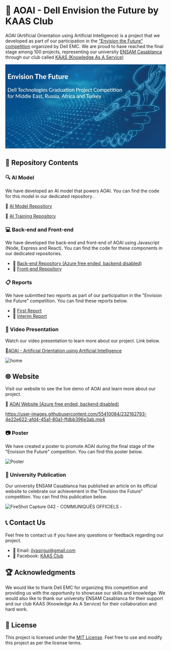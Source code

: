 # 🚀 AOAI - Dell Envision the Future by KAAS Club
 
AOAI (Artificial Orientation using Artificial Intelligence) is a project that we developed as part of our participation in the ["Envision the Future" competition](https://emcenvisionthefuture.com/) organized by Dell EMC. We are proud to have reached the final stage among 100 projects, representing our university [ENSAM Casablanca](http://ensam-casa.ma/) through our club called [KAAS (Knowledge As A Service)](https://github.com/Daeels/KAAS_Club)

![Screenshot](compet_logo.png)

## 📂 Repository Contents

### 🔍 AI Model

We have developed an AI model that powers AOAI. You can find the code for this model in our dedicated repository .

🔗 [AI Model Repository](https://github.com/Daeels/AOAI-Dell-Envision-the-Future-by-KAAS-Club/tree/main/AOAI-Model)

🔗 [AI Training Repository](https://github.com/Daeels/AOAI-Dell-Envision-the-Future-by-KAAS-Club/tree/main/AOAI-Training)

### 💻 Back-end and Front-end

We have developed the back-end and front-end of AOAI using Javascript (Node, Express and React). You can find the code for these components in our dedicated repositories.

- 🔗 [Back-end Repository (Azure free ended, backend disabled) ](https://github.com/Daeels/AOAI-Dell-Envision-the-Future-by-KAAS-Club/tree/main/AOAI_Backend_With_Docker)
- 🔗 [Front-end Repository](https://github.com/Daeels/AOAI-Dell-Envision-the-Future-by-KAAS-Club/tree/main/AOAI_Frontend)

### 📋 Reports

We have submitted two reports as part of our participation in the "Envision the Future" competition. You can find these reports below.

- 📄 [First Report](https://github.com/Daeels/AOAI-Dell-Envision-the-Future-by-KAAS-Club/blob/main/First%20Report.pdf)
- 📄 [Interim Report](https://github.com/Daeels/AOAI-Dell-Envision-the-Future-by-KAAS-Club/blob/main/Interim%20Report.pdf)

### 🎥 Video Presentation

Watch our video presentation to learn more about our project. Link below.

🔗[AOAI - Artificial Orientation using Artificial Intelligence](https://www.youtube.com/watch?v=oytv-_WaQ8A&ab_channel=TarikAmri)


![home](https://user-images.githubusercontent.com/55410084/232163089-cd23c71c-2f5c-44c4-b49f-fb0b86cbd72e.png)

## 🌐 Website

Visit our website to see the live demo of AOAI and learn more about our project.

🔗 [AOAI Website (Azure free ended, backend disabled)](https://int-aoai.netlify.app/)

https://user-images.githubusercontent.com/55410084/232162793-4e22e622-afd4-45a1-80a1-ffdbb396e3ab.mp4

### 📷 Poster

We have created a poster to promote AOAI during the final stage of the "Envision the Future" competition. You can find this poster below.

![Poster](https://user-images.githubusercontent.com/55410084/232162856-f982482f-9b03-48a1-ad89-cbd35b823f5a.jpg)

### 📰 University Publication

Our university ENSAM Casablanca has published an article on its official website to celebrate our achievement in the "Envision the Future" competition. You can find this publication below.

![FireShot Capture 042 - COMMUNIQUÉS OFFICIELS - ](https://user-images.githubusercontent.com/55410084/232572805-57f782f9-4e3b-41d7-ab7a-10392f231900.png)


## 📞 Contact Us

Feel free to contact us if you have any questions or feedback regarding our project.

- 📧 Email: [ilyasirgui@gmail.com](mailto:ilyasirgui@gmail.com)
- 📘 Facebook: [KAAS Club](https://web.facebook.com/KAASENSAM/)

## 🏆 Acknowledgments

We would like to thank Dell EMC for organizing this competition and providing us with the opportunity to showcase our skills and knowledge. We would also like to thank our university ENSAM Casablanca for their support and our club KAAS (Knowledge As A Service) for their collaboration and hard work.

## 📝 License

This project is licensed under the [MIT License](https://opensource.org/licenses/MIT). Feel free to use and modify this project as per the license terms.
